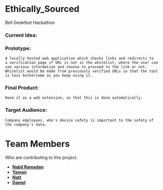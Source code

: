 # Ethically_Sourced
Bell Geekfest Hackathon 

### Current Idea:
### Prototype:

    A locally hosted web application which checks links and redirects to  a verification page if URL is not in the whitelist, where the user can see various information and choose to proceed to the link or not. Whitelist would be made from previously verified URLs so that the tool is less bothersome as you keep using it.

### Final Product:
    Have it as a web extension, so that this is done automatically.

### Target Audience:
    Company employees, who's device safety is important to the safety of the company's data.

# Team Members
Who are contributing to this project.

- **[Nabil Ramadan](https://github.com/Nabil-Rn)**
- **[Yaman](https://github.com/ZYMNZ)**
- **[Natt](https://github.com/nattdecodes)**
- **[Daniel](https://github.com/DatPika)**
